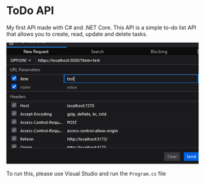 # ToDo API

My first API made with C# and .NET Core. This API is a simple to-do list API that allows you to create, read, update and delete tasks.

![Image](assets/img.png)

To run this, please use Visual Studio and run the `Program.cs` file
